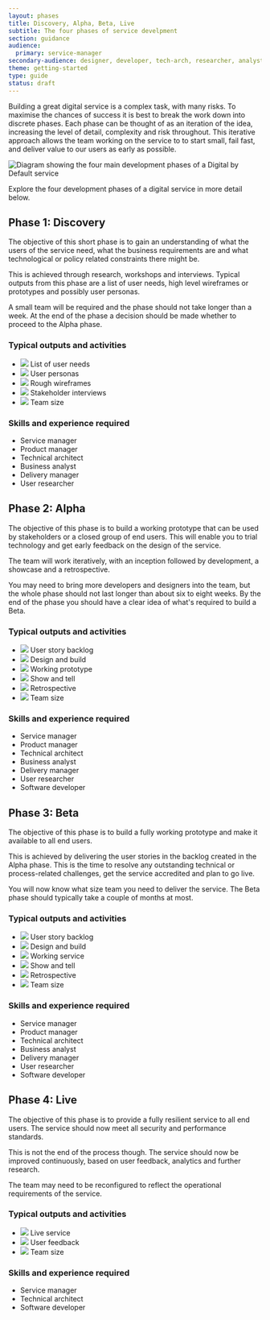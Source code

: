 ```yaml
---
layout: phases
title: Discovery, Alpha, Beta, Live
subtitle: The four phases of service develpment
section: guidance
audience:
  primary: service-manager
secondary-audience: designer, developer, tech-arch, researcher, analyst
theme: getting-started
type: guide
status: draft
---
```



Building a great digital service is a complex task, with many risks. To maximise the chances of success it is best to break the work down into discrete phases. Each phase can be thought of as an iteration of the idea, increasing the level of detail, complexity and risk throughout. This iterative approach allows the team working on the service to  to start small, fail fast, and deliver value to our users as early as possible.

<img class="phase-diagram" src="/assets/images/DBD_Graph.jpg" alt="Diagram showing the four main development phases of a Digital by Default service" />

Explore the four development phases of a digital service in more detail below.

 
## Phase 1: Discovery

The objective of this short phase is to gain an understanding of what the users of the service need, what the business requirements are and what technological or policy related constraints there might be.

This is achieved through research, workshops and interviews. Typical outputs from this phase are a list of user needs, high level wireframes or prototypes and possibly user personas.

A small team will be required and the phase should not take longer than a week. At the end of the phase a decision should be made whether to proceed to the Alpha phase.

### Typical outputs and activities

<ul class="phase-activities">
  <li>
    <img class="output" src="/assets/images/pictograms/backlog.png" /> 
    List of user needs
  </li>
  <li>
    <img class="output" src="/assets/images/pictograms/user-needs.png" />
    User personas
  </li>
  <li>
    <img class="output" src="/assets/images/pictograms/prototype.png" /> 
    Rough wireframes
  </li>
  <li>
    <img class="output" src="/assets/images/pictograms/discussion.png" />
    Stakeholder interviews
  </li>
  <li>
    <img class="output" src="/assets/images/pictograms/discovery-small.png" />
    Team size
  </li>
</ul>

### Skills and experience required

* Service manager
* Product manager
* Technical architect
* Business analyst
* Delivery manager
* User researcher

<!--(### Guidance
[Read guidance to help you navigate the Discovery phase](/guides/phases/discovery.html))--> 


## Phase 2: Alpha
The objective of this phase is to build a working prototype that can be used by stakeholders or a closed group of end users. This will enable you to trial technology and get early feedback on the design of the service.

The team will work iteratively, with an inception followed by development, a showcase and a retrospective.

You may need to bring more developers and designers into the team, but the whole phase should not last longer than about six to eight weeks. By the end of the phase you should have a clear idea of what's required to build a Beta.

### Typical outputs and activities

<ul class="phase-activities">
  <li>
    <img class="output" src="/assets/images/pictograms/backlog.png" />
    User story backlog
  </li>
  <li>
    <img class="output" src="/assets/images/pictograms/design-and-build.png" />
    Design and build
  </li>
  <li>
    <img class="output" src="/assets/images/pictograms/prototype.png" />
    Working prototype
  </li>
  <li>
    <img class="output" src="/assets/images/pictograms/presentation.png" />
    Show and tell
  </li>
  <li>
    <img class="output" src="/assets/images/pictograms/discussion.png" />
    Retrospective
  </li>
  <li>
    <img class="output" src="/assets/images/pictograms/alpha-medium.png" />
    Team size
  </li>
</ul>

### Skills and experience required

* Service manager
* Product manager
* Technical architect
* Business analyst
* Delivery manager
* User researcher
* Software developer

<!--(### Guidance
[Read guidance to help you navigate the Alpha phase](/guides/phases/alpha.html))--> 


## Phase 3: Beta

The objective of this phase is to build a fully working prototype and make it available to all end users.

This is achieved by delivering the user stories in the backlog created in the Alpha phase. This is the time to resolve any outstanding technical or process-related challenges, get the service accredited and plan to go live.

You will now know what size team you need to deliver the service. The Beta phase should typically take a couple of months at most.

### Typical outputs and activities

<ul class="phase-activities">
  <li>
    <img class="output" src="/assets/images/pictograms/backlog.png" />
    User story backlog
  </li>
  <li>
    <img class="output" src="/assets/images/pictograms/design-and-build.png" />
    Design and build
  </li>
  <li>
    <img class="output" src="/assets/images/pictograms/prototype.png" />
    Working service
  </li>
  <li>
    <img class="output" src="/assets/images/pictograms/presentation.png" />
    Show and tell
  </li>
  <li>
    <img class="output" src="/assets/images/pictograms/discussion.png" />
    Retrospective
  </li>
  <li>
    <img class="output" src="/assets/images/pictograms/beta-large.png" />
    Team size
  </li>
</ul>

### Skills and experience required

* Service manager
* Product manager
* Technical architect
* Business analyst
* Delivery manager
* User researcher
* Software developer

<!--(### Guidance
[Read guidance to help you navigate the Public beta phase](/guides/phases/beta.html))--> 

## Phase 4: Live

The objective of this phase is to provide a fully resilient service to all end users. The service should now meet all security and performance standards.

This is not the end of the process though. The service should now be improved continuously, based on user feedback, analytics and further research.

The team may need to be reconfigured to reflect the operational requirements of the service.

### Typical outputs and activities

<ul class="phase-activities">
  <li>
    <img class="output" src="/assets/images/pictograms/website.png" />
    Live service
  </li>
  <li>
    <img class="output" src="/assets/images/pictograms/discussion.png" />
    User feedback
  </li>
  <li>
    <img class="output" src="/assets/images/pictograms/live-larger.png" />
    Team size
  </li>
</ul>

### Skills and experience required

* Service manager
* Technical architect
* Software developer

<!--(### Guidance
[Read guidance to help you switch a live service on](/guides/phases/live.html)

[Read guidance to help you navigate the Iteration, improvement and operation of live service](/guides/phases/operational.html))--> 